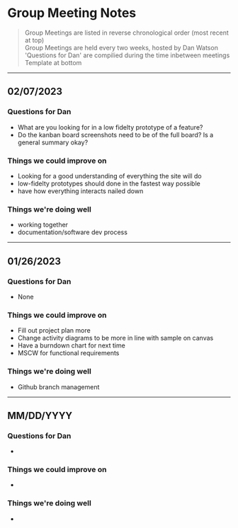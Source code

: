 # Group Meeting Notes
> Group Meetings are listed in reverse chronological order
> (most recent at top)  
> Group Meetings are held every two weeks, hosted by Dan Watson  
> 'Questions for Dan' are compilied during the time inbetween meetings  
> Template at bottom

---
## 02/07/2023
### Questions for Dan
* What are you looking for in a low fidelty prototype of a feature?  
* Do the kanban board screenshots need to be of the full board? Is a general summary okay?
### Things we could improve on
* Looking for a good understanding of everything the site will do
* low-fidelty prototypes should done in the fastest way possible
* have how everything interacts nailed down
### Things we're doing well
* working together
* documentation/software dev process
---
## 01/26/2023
### Questions for Dan
* None
### Things we could improve on
* Fill out project plan more
* Change activity diagrams to be more in line with sample on canvas
* Have a burndown chart for next time
* MSCW for functional requirements
### Things we're doing well
* Github branch management


---
## MM/DD/YYYY
### Questions for Dan
* 
### Things we could improve on
* 
### Things we're doing well
* 
